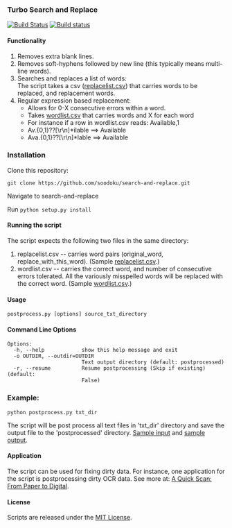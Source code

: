 ### Turbo Search and Replace 

[![Build Status](https://travis-ci.org/soodoku/search-and-replace.svg?branch=master)](https://travis-ci.org/soodoku/search-and-replace)
[![Build status](https://ci.appveyor.com/api/projects/status/dd6weascqvw4wg5o?svg=true)](https://ci.appveyor.com/project/soodoku/search-and-replace)

#### Functionality

1. Removes extra blank lines.  
2. Removes soft-hyphens followed by new line (this typically means multi-line words).  
3. Searches and replaces a list of words:   
   The script takes a csv ([replacelist.csv](replacelist.csv)) that carries words to be replaced, and replacement words.  
4. Regular expression based replacement: 
   * Allows for 0-X consecutive errors within a word.  
   * Takes [wordlist.csv](wordlist.csv) that carries words and X for each word    
   * For instance if a row in wordlist.csv reads: Available,1    
   * Av.{0,1}\??[\r\n]*ilable ==> Available    
   * Ava.{0,1}\??[\r\n]*lable ==> Available 

### Installation

Clone this repository:

`git clone https://github.com/soodoku/search-and-replace.git`

Navigate to search-and-replace

Run `python setup.py install`

#### Running the script 

The script expects the following two files in the same directory:  
1. replacelist.csv -- carries word pairs (original_word, replace_with_this_word). (Sample [replacelist.csv](replacelist.csv).)  
2. wordlist.csv -- carries the correct word, and number of consecutive errors tolerated. All the variously misspelled words will be replaced with the correct word. (Sample [wordlist.csv](wordlist.csv).)  

#### Usage
`postprocess.py [options] source_txt_directory`

#### Command Line Options
```
Options:
  -h, --help            show this help message and exit
  -o OUTDIR, --outdir=OUTDIR
                        Text output directory (default: postprocessed)
  -r, --resume          Resume postprocessing (Skip if existing) (default:
                        False)
```

### Example:
`python postprocess.py txt_dir`

The script will be post process all text files in 'txt_dir' directory and save the output file to the 'postprocessed' directory. [Sample input](txt_dir/) and [sample output](postprocessed).

#### Application

The script can be used for fixing dirty data. For instance, one application for the script is postprocessing dirty OCR data. See more at: [A Quick Scan: From Paper to Digital](http://gbytes.gsood.com/2014/05/28/a-quick-scan-from-paper-to-digital-data/).  

#### License

Scripts are released under the [MIT License](https://opensource.org/licenses/MIT).
